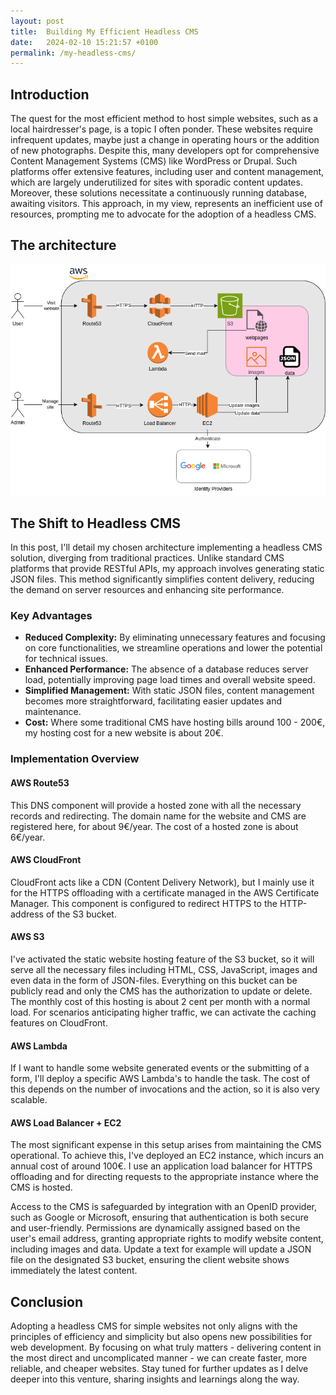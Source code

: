 ```yaml
---
layout: post
title:  Building My Efficient Headless CMS
date:   2024-02-10 15:21:57 +0100
permalink: /my-headless-cms/
---
```


## Introduction

The quest for the most efficient method to host simple websites, such as a local hairdresser's page, is a topic I often ponder.
These websites require infrequent updates, maybe just a change in operating hours or the addition of new photographs.
Despite this, many developers opt for comprehensive Content Management Systems (CMS) like WordPress or Drupal.
Such platforms offer extensive features, including user and content management, which are largely underutilized for sites with sporadic content updates.
Moreover, these solutions necessitate a continuously running database, awaiting visitors.
This approach, in my view, represents an inefficient use of resources, prompting me to advocate for the adoption of a headless CMS.

## The architecture
![Architecture](/images/my-headless-cms.png)

## The Shift to Headless CMS
In this post, I'll detail my chosen architecture implementing a headless CMS solution, diverging from traditional practices.
Unlike standard CMS platforms that provide RESTful APIs, my approach involves generating static JSON files.
This method significantly simplifies content delivery, reducing the demand on server resources and enhancing site performance.

### Key Advantages
- **Reduced Complexity:** By eliminating unnecessary features and focusing on core functionalities, we streamline operations and lower the potential for technical issues.
- **Enhanced Performance:** The absence of a database reduces server load, potentially improving page load times and overall website speed.
- **Simplified Management:** With static JSON files, content management becomes more straightforward, facilitating easier updates and maintenance.
- **Cost:** Where some traditional CMS have hosting bills around 100 - 200€, my hosting cost for a new website is about 20€.

### Implementation Overview
#### AWS Route53
This DNS component will provide a hosted zone with all the necessary records and redirecting.
The domain name for the website and CMS are registered here, for about 9€/year.
The cost of a hosted zone is about 6€/year.

#### AWS CloudFront
CloudFront acts like a CDN (Content Delivery Network), but I mainly use it for the HTTPS offloading with a certificate managed in the AWS Certificate Manager.
This component is configured to redirect HTTPS to the HTTP-address of the S3 bucket.

#### AWS S3
I've activated the static website hosting feature of the S3 bucket, so it will serve all the necessary files including HTML, CSS, JavaScript, images and even data in the form of JSON-files.
Everything on this bucket can be publicly read and only the CMS has the authorization to update or delete.
The monthly cost of this hosting is about 2 cent per month with a normal load.
For scenarios anticipating higher traffic, we can activate the caching features on CloudFront.

#### AWS Lambda
If I want to handle some website generated events or the submitting of a form, I'll deploy a specific AWS Lambda's to handle the task.
The cost of this depends on the number of invocations and the action, so it is also very scalable.

#### AWS Load Balancer + EC2
The most significant expense in this setup arises from maintaining the CMS operational.
To achieve this, I've deployed an EC2 instance, which incurs an annual cost of around 100€. 
I use an application load balancer for HTTPS offloading and for directing requests to the appropriate instance where the CMS is hosted.

Access to the CMS is safeguarded by integration with an OpenID provider, such as Google or Microsoft, ensuring that authentication is both secure and user-friendly.
Permissions are dynamically assigned based on the user's email address, granting appropriate rights to modify website content, including images and data.
Update a text for example will update a JSON file on the designated S3 bucket, ensuring the client website shows immediately the latest content.

## Conclusion
Adopting a headless CMS for simple websites not only aligns with the principles of efficiency and simplicity but also opens new possibilities for web development. 
By focusing on what truly matters - delivering content in the most direct and uncomplicated manner - we can create faster, more reliable, and cheaper websites.
Stay tuned for further updates as I delve deeper into this venture, sharing insights and learnings along the way.